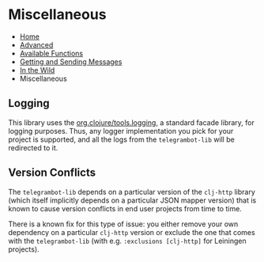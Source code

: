 # Miscellaneous

- [Home](index.md)
- [Advanced](Advanced.md)
- [Available Functions](Available-Functions.md)
- [Getting and Sending Messages](Getting-and-Sending-Messages.md)
- [In the Wild](In-the-Wild.md)
- Miscellaneous

## Logging

This library uses the [org.clojure/tools.logging](https://github.com/clojure/tools.logging), a standard facade library, for logging purposes.
Thus, any logger implementation you pick for your project is supported, and all the logs from the `telegrambot-lib`
will be redirected to it.

## Version Conflicts

The `telegrambot-lib` depends on a particular version of the `clj-http` library (which itself implicitly depends on a
particular JSON mapper version) that is known to cause version conflicts in end user projects from time to time.

There is a known fix for this type of issue: you either remove your own dependency on a particular `clj-http` version
or exclude the one that comes with the `telegrambot-lib` (with e.g. `:exclusions [clj-http]` for Leiningen projects).